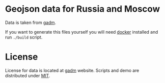 # Geojson data for Russia and Moscow

Data is taken from [gadm](http://www.gadm.org/).

If you want to generate this files yourself you will need [docker](http://www.docker.io/) installed and run `./build` script.

# License

License for data is located at [gadm](http://www.gadm.org/) website.
Scripts and demo are distributed under [MIT](http://opensource.org/licenses/MIT).
